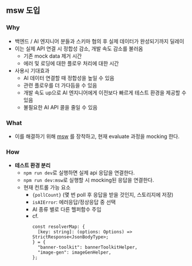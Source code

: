 ## msw 도입

### Why

- 백엔드 / AI 엔지니어 분들과 스키마 협의 후 실제 데이터가 완성되기까지 딜레이
- 이는 실제 API 연결 시 정합성 감소, 개발 속도 감소를 불러옴
  - 기존 mock data 제거 시간
  - 에러 및 로딩에 대한 플로우 처리에 대한 시간
- 사용시 기대효과
  - AI 데이터 연결할 때 정합성을 높일 수 있음
  - 관련 플로우를 더 가다듬을 수 있음
  - 개발 속도 up으로 AI 엔지니어에게 이전보다 빠르게 테스트 환경을 제공할 수 있음
  - 불필요한 AI API 콜을 줄일 수 있음

### What

- 이를 해결하기 위해 [msw](https://mswjs.io/docs/getting-started) 를 장착하고, 현재 evaluate 과정을 mocking 한다.

### How

- **테스트 환경 분리**
  - `npm run dev`로 실행하면 실제 api 응답을 연결한다.
  - `npm run dev:msw`로 실행할 시 mocking된 응답을 연결한다.
  - 현재 컨트롤 가능 요소
    - `{pollCount}` (몇 번 poll 후 응답을 받을 것인지, 스토리지에 저장)
    - `isAIError`: 에러응답/정상응답 중 선택
    - AI 종류 별로 다른 헬퍼함수 주입
    - cf.
      ```tsx
      const resolverMap: {
        [key: string]: (options: Options) => StrictResponse<JsonBodyType>;
      } = {
        "banner-toolkit": bannerToolkitHelper,
        "image-gen": imageGenHelper,
      };
      ```
